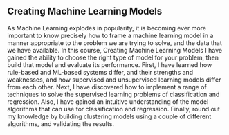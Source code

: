 ## Creating Machine Learning Models
As Machine Learning explodes in popularity, it is becoming ever more important to know precisely how to frame a machine learning model in a manner appropriate to the problem we are trying to solve, and the data that we have available.
In this course, Creating Machine Learning Models I have gained the ability to choose the right type of model for your problem, then build that model and evaluate its performance.
First, I have learned how rule-based and ML-based systems differ, and their strengths and weaknesses, and how supervised and unsupervised learning models differ from each other.
Next, I have discovered how to implement a range of techniques to solve the supervised learning problems of classification and regression. Also, I have gained an intuitive understanding of the model algorithms that can use for classification and regression. 
Finally, round out my knowledge by building clustering models using a couple of different algorithms, and validating the results.

